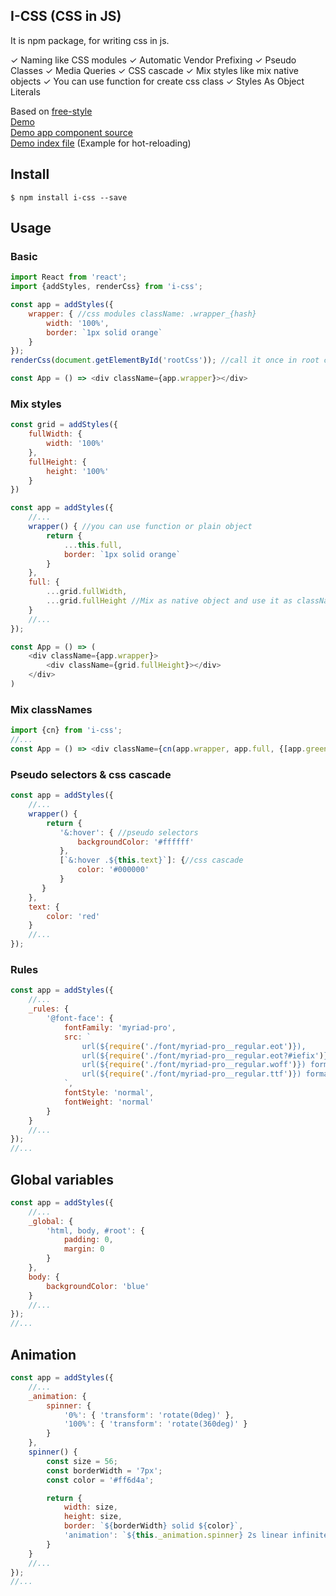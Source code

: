 ## I-CSS (CSS in JS)
It is npm package, for writing css in js.

✓ Naming like CSS modules
✓ Automatic Vendor Prefixing
✓ Pseudo Classes
✓ Media Queries
✓ CSS cascade
✓ Mix styles like mix native objects
✓ You can use function for create css class
✓ Styles As Object Literals

Based on [free-style](https://github.com/blakeembrey/free-style)
<br />[Demo](https://irom-io.github.io/i-css/)
<br />[Demo app component source](https://github.com/irom-io/i-css/blob/master/src/examples/simple/app.js)
<br />[Demo index file](https://github.com/irom-io/i-css/blob/master/src/examples/simple/index.js) (Example for hot-reloading)

## Install

```
$ npm install i-css --save
```

## Usage

### Basic
```javascript
import React from 'react';
import {addStyles, renderCss} from 'i-css';

const app = addStyles({
    wrapper: { //css modules className: .wrapper_{hash}
        width: '100%',
        border: `1px solid orange`
    }
});
renderCss(document.getElementById('rootCss')); //call it once in root component

const App = () => <div className={app.wrapper}></div>
```

### Mix styles
```javascript
const grid = addStyles({
    fullWidth: {
        width: '100%'
    },
    fullHeight: {
        height: '100%'
    }
})

const app = addStyles({
    //...
    wrapper() { //you can use function or plain object
        return {
            ...this.full,
            border: `1px solid orange`
        }
    },
    full: {
        ...grid.fullWidth,
        ...grid.fullHeight //Mix as native object and use it as className
    }
    //...
});

const App = () => (
    <div className={app.wrapper}>
        <div className={grid.fullHeight}></div>
    </div>
)
```

### Mix classNames
```javascript
import {cn} from 'i-css';
//...
const App = () => <div className={cn(app.wrapper, app.full, {[app.greenBack]: this.state.isGreen})}>
```

### Pseudo selectors & css cascade
```javascript
const app = addStyles({
    //...
    wrapper() {
        return {
           '&:hover': { //pseudo selectors
               backgroundColor: '#ffffff'
           },
           [`&:hover .${this.text}`]: {//css cascade
               color: '#000000'
           }
       }
    },
    text: {
        color: 'red'
    }
    //...
});
```

### Rules
```javascript
const app = addStyles({
    //...
    _rules: {
        '@font-face': {
            fontFamily: 'myriad-pro',
            src: `
                url(${require('./font/myriad-pro__regular.eot')}), 
                url(${require('./font/myriad-pro__regular.eot?#iefix')}) format('embedded-opentype'),
                url(${require('./font/myriad-pro__regular.woff')}) format('woff'),
                url(${require('./font/myriad-pro__regular.ttf')}) format('truetype')
            `,
            fontStyle: 'normal',
            fontWeight: 'normal'
        }
    }
    //...
});
//...
```

## Global variables
```javascript
const app = addStyles({
    //...
    _global: {
        'html, body, #root': {
            padding: 0,
            margin: 0
        }
    },
    body: {
        backgroundColor: 'blue'
    }
    //...
});
//...
```

## Animation
```javascript
const app = addStyles({
    //...
    _animation: {
        spinner: {
            '0%': { 'transform': 'rotate(0deg)' },
            '100%': { 'transform': 'rotate(360deg)' }   
        }
    },
    spinner() {
        const size = 56;
        const borderWidth = '7px';
        const color = '#ff6d4a';

        return {
            width: size,
            height: size,
            border: `${borderWidth} solid ${color}`,
            'animation': `${this._animation.spinner} 2s linear infinite`
        }
    }
    //...
});
//...
```